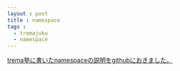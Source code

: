 ```yaml
---
layout : post
title : namespace
tags :
  - tremajuku
  - namespace
---
```

[trema塾に書いたnamespaceの説明をgithubにおきました。](http://testboard.pw/trema_juku/namespace.html)
